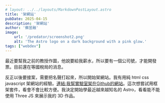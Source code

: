 ```yaml
---
# layout: ../../layouts/MarkdownPostLayout.astro
title: '架網站'
pubDate: 2025-04-15
description: '架網站'
author: '蘇昱融'
image:
    url: '/predator/screenshot2.png'
    alt: 'The Astro logo on a dark background with a pink glow.'
tags: ["webdev"] 
---
```

最近要幫我之前的教授作圖，他說要給我薪水，所以要有一個公司號，才能開發票。目前還在等國稅局的消息。

反正以後要接案，需要把名聲打起來，所以開始架網站。我有用純 html css javascript 架網站的經驗。[連結:我幫實驗室架在Github的網站](https://sinicasoftlab.github.io/)。這次想嘗試用框架套件，看會不會比較方便。我決定開始學最近越來越知名的 Astro，看看能不能使用 Three JS 來展示我的 3D 作品。